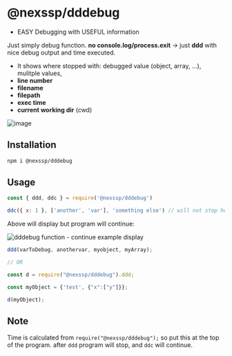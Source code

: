 # @nexssp/dddebug

- EASY Debugging with USEFUL information

Just simply debug function. **no console.log/process.exit** -> just **ddd** with nice debug output and time executed.

- It shows where stopped with: debugged value (object, array, ...), mulitple values,
- **line number**
- **filename**
- **filepath**
- **exec time**
- **current working dir** (cwd)

![image](https://user-images.githubusercontent.com/53263666/119945494-d173ed80-bf95-11eb-811c-2c425d11a0f6.png)

## Installation

```sh
npm i @nexssp/dddebug
```

## Usage

```js
const { ddd, ddc } = require('@nexssp/dddebug')

ddc({ x: 1 }, ['another', 'var'], 'something else') // will not stop here. ddd will stop
```

Above will display but program will continue:

![dddebug function - continue example display](https://user-images.githubusercontent.com/53263666/119947005-8955ca80-bf97-11eb-886d-4e7f3f57eb5f.png)

```js
ddd(varToDebug, anothervar, myobject, myArray);

// OR

const d = require("@nexssp/dddebug").ddd;

const myObject = {'test', {"x":["y"]}};

d(myObject);
```

## Note

Time is calculated from `require("@nexssp/dddebug");` so put this at the top of the program. after `ddd` program will stop, and `ddc` will continue.
